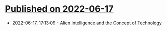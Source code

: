 # [Published on 2022-06-17](index.md)

* [2022-06-17, 17:13:09](https://news.ycombinator.com/item?id=31781234) - [Alien Intelligence and the Concept of Technology](https://writings.stephenwolfram.com/2022/06/alien-intelligence-and-the-concept-of-technology/)
